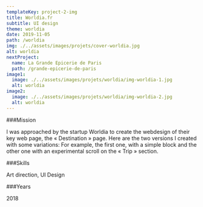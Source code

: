 ```yaml
---
templateKey: project-2-img
title: Worldia.fr
subtitle: UI design
theme: worldia
date: 2019-11-05
path: /worldia
img: ./../assets/images/projets/cover-worldia.jpg
alt: worldia
nextProject:
  name: La Grande Epicerie de Paris
  path: /grande-epicerie-de-paris
image1:
  image: ./../assets/images/projets/worldia/img-worldia-1.jpg
  alt: worldia
image2:
  image: ./../assets/images/projets/worldia/img-worldia-2.jpg
  alt: worldia
---
```


<div class="mission">

###Mission

I was approached by the startup Worldia to create the webdesign of their key web page, the « Destination » page.
Here are the two versions I created with some variations:
For example, the first one, with a simple block and the other one with an experimental scroll on the « Trip » section.

</div>

<div class="other">

###Skills

Art direction, UI Design

###Years

2018

</div>
